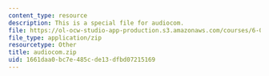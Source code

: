 ```yaml
---
content_type: resource
description: This is a special file for audiocom.
file: https://ol-ocw-studio-app-production.s3.amazonaws.com/courses/6-02-introduction-to-eecs-ii-digital-communication-systems-fall-2012/1661daa0bc7e485cde13dfbd07215169_audiocom.zip
file_type: application/zip
resourcetype: Other
title: audiocom.zip
uid: 1661daa0-bc7e-485c-de13-dfbd07215169
---
```

